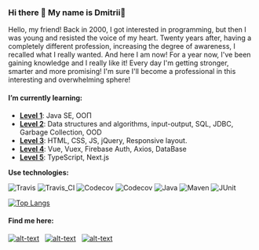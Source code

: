 ### Hi there 👋 My name is Dmitrii🌱

<p>Hello, my friend! Back in 2000, I got interested in programming, but then I was young and resisted the voice of my heart. Twenty years after, having a completely different profession, increasing the degree of awareness, I recalled what I really wanted. And here I am now! For a year now, I've been gaining knowledge and I really like it! Every day I'm getting stronger, smarter and more promising! I'm sure I'll become a professional in this interesting and overwhelming sphere!</p>
<h4>I’m currently learning:</h4>
<ul>
  <li><strong><a href="https://github.com/Siskinbird/job4j">Level 1</a></strong>: Java SE, ООП</li>
  <li><strong><a href="https://github.com/Siskinbird/job4j_design">Level 2</a></strong>: Data structures and algorithms, input-output, SQL, JDBC, Garbage Collection, OOD</li>
  <li><strong><a href="https://metaform.ru/">Level 3</a></strong>: HTML, CSS, JS, jQuery, Responsive layout.
  <li><strong><a href="https://dmich.ru/">Level 4</a></strong>: Vue, Vuex, Firebase Auth, Axios, DataBase
  <li><strong><a href="https://dmich.ru/">Level 5</a></strong>: TypeScript, Next.js

</ul>

<b>Use technologies:</b>

![Travis](https://img.shields.io/badge/Travis-CI-green)
![Travis_CI](https://img.shields.io/travis/Siskinbird/job4j_design?style=plastic)
![Codecov](https://img.shields.io/badge/Codecov-IO-green)
![Codecov](https://img.shields.io/codecov/c/gh/Siskinbird/job4j_design)
![Java](https://img.shields.io/badge/Java-8-orange)
![Maven](https://img.shields.io/badge/Maven-3-red)
![JUnit](https://img.shields.io/badge/JUnit-5-green)

[![Top Langs](https://github-readme-stats.vercel.app/api/top-langs/?username=siskinbird&hide=css&layout=compact)](https://github.com/anuraghazra/github-readme-stats)

<h4>Find me here:</h4>

[![alt-text](https://img.shields.io/badge/-ВКонтакте-blue?style=flat&logo=vk&logoColor=white  "vk.com")](https://vk.com/chigoff)&nbsp;&nbsp;
[![alt-text](https://img.shields.io/badge/-instagram-E4405F?style=flat&logo=instagram&logoColor=white)](https://www.instagram.com/d.chig)&nbsp;&nbsp;
[![alt-text](https://img.shields.io/badge/-telegram-grey?style=flat&logo=telegram&logoColor=white)](https://t.me/Siskin_bird)&nbsp;&nbsp;

<!--
- 🔭 I’m currently working on ...
- 🌱 I’m currently learning ...
- 👯 I’m looking to collaborate on ...
- 🤔 I’m looking for help with ...
- 💬 Ask me about ...
- 📫 How to reach me: ...
- 😄 Pronouns: ...
- ⚡ Fun fact: ...
-->
